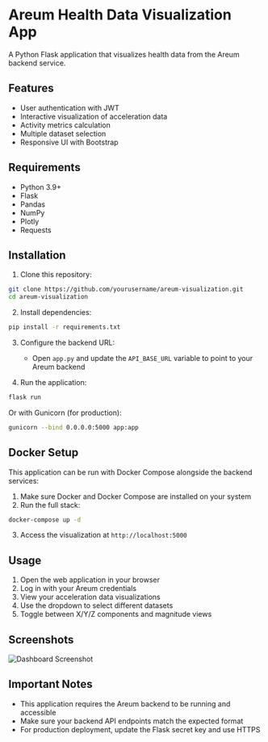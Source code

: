 # Areum Health Data Visualization App

A Python Flask application that visualizes health data from the Areum backend service.

## Features

- User authentication with JWT
- Interactive visualization of acceleration data
- Activity metrics calculation
- Multiple dataset selection
- Responsive UI with Bootstrap

## Requirements

- Python 3.9+
- Flask
- Pandas
- NumPy
- Plotly
- Requests

## Installation

1. Clone this repository:
```bash
git clone https://github.com/yourusername/areum-visualization.git
cd areum-visualization
```

2. Install dependencies:
```bash
pip install -r requirements.txt
```

3. Configure the backend URL:
   - Open `app.py` and update the `API_BASE_URL` variable to point to your Areum backend

4. Run the application:
```bash
flask run
```

Or with Gunicorn (for production):
```bash
gunicorn --bind 0.0.0.0:5000 app:app
```

## Docker Setup

This application can be run with Docker Compose alongside the backend services:

1. Make sure Docker and Docker Compose are installed on your system
2. Run the full stack:
```bash
docker-compose up -d
```

3. Access the visualization at `http://localhost:5000`

## Usage

1. Open the web application in your browser
2. Log in with your Areum credentials
3. View your acceleration data visualizations
4. Use the dropdown to select different datasets
5. Toggle between X/Y/Z components and magnitude views

## Screenshots

![Dashboard Screenshot](dashboard_screenshot.png)

## Important Notes

- This application requires the Areum backend to be running and accessible
- Make sure your backend API endpoints match the expected format
- For production deployment, update the Flask secret key and use HTTPS